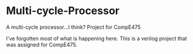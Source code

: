 # Multi-cycle-Processor
A multi-cycle processor...I think? Project for CompE475

I've forgotten most of what is happening here. This is a verilog project that was assigned for CompE475. 
